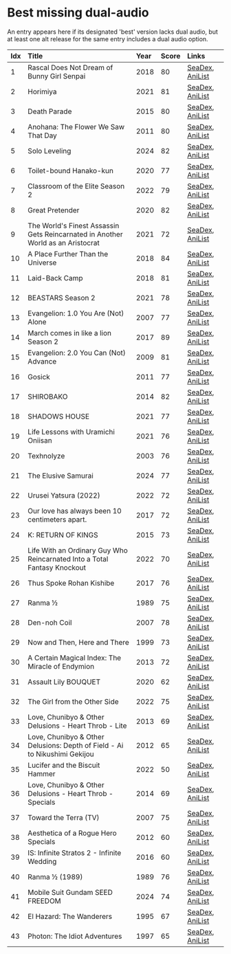 # Best missing dual-audio

An entry appears here if its designated 'best' version lacks dual audio, but at least one alt release for the same entry includes a dual audio option.


| Idx | Title                                                                           | Year | Score | Links                                                                              |
| :---| :-------------------------------------------------------------------------------| :----| :-----| :----------------------------------------------------------------------------------|
| 1   | Rascal Does Not Dream of Bunny Girl Senpai                                      | 2018 | 80    | [SeaDex](https://releases.moe/101291/), [AniList](https://anilist.co/anime/101291) |
| 2   | Horimiya                                                                        | 2021 | 81    | [SeaDex](https://releases.moe/124080/), [AniList](https://anilist.co/anime/124080) |
| 3   | Death Parade                                                                    | 2015 | 80    | [SeaDex](https://releases.moe/20931/), [AniList](https://anilist.co/anime/20931)   |
| 4   | Anohana: The Flower We Saw That Day                                             | 2011 | 80    | [SeaDex](https://releases.moe/9989/), [AniList](https://anilist.co/anime/9989)     |
| 5   | Solo Leveling                                                                   | 2024 | 82    | [SeaDex](https://releases.moe/151807/), [AniList](https://anilist.co/anime/151807) |
| 6   | Toilet-bound Hanako-kun                                                         | 2020 | 77    | [SeaDex](https://releases.moe/108463/), [AniList](https://anilist.co/anime/108463) |
| 7   | Classroom of the Elite Season 2                                                 | 2022 | 79    | [SeaDex](https://releases.moe/145545/), [AniList](https://anilist.co/anime/145545) |
| 8   | Great Pretender                                                                 | 2020 | 82    | [SeaDex](https://releases.moe/110349/), [AniList](https://anilist.co/anime/110349) |
| 9   | The World's Finest Assassin Gets Reincarnated in Another World as an Aristocrat | 2021 | 72    | [SeaDex](https://releases.moe/129898/), [AniList](https://anilist.co/anime/129898) |
| 10  | A Place Further Than the Universe                                               | 2018 | 84    | [SeaDex](https://releases.moe/99426/), [AniList](https://anilist.co/anime/99426)   |
| 11  | Laid-Back Camp                                                                  | 2018 | 81    | [SeaDex](https://releases.moe/98444/), [AniList](https://anilist.co/anime/98444)   |
| 12  | BEASTARS Season 2                                                               | 2021 | 78    | [SeaDex](https://releases.moe/114194/), [AniList](https://anilist.co/anime/114194) |
| 13  | Evangelion: 1.0 You Are (Not) Alone                                             | 2007 | 77    | [SeaDex](https://releases.moe/2759/), [AniList](https://anilist.co/anime/2759)     |
| 14  | March comes in like a lion Season 2                                             | 2017 | 89    | [SeaDex](https://releases.moe/98478/), [AniList](https://anilist.co/anime/98478)   |
| 15  | Evangelion: 2.0 You Can (Not) Advance                                           | 2009 | 81    | [SeaDex](https://releases.moe/3784/), [AniList](https://anilist.co/anime/3784)     |
| 16  | Gosick                                                                          | 2011 | 77    | [SeaDex](https://releases.moe/8425/), [AniList](https://anilist.co/anime/8425)     |
| 17  | SHIROBAKO                                                                       | 2014 | 82    | [SeaDex](https://releases.moe/20812/), [AniList](https://anilist.co/anime/20812)   |
| 18  | SHADOWS HOUSE                                                                   | 2021 | 77    | [SeaDex](https://releases.moe/125038/), [AniList](https://anilist.co/anime/125038) |
| 19  | Life Lessons with Uramichi Oniisan                                              | 2021 | 76    | [SeaDex](https://releases.moe/112802/), [AniList](https://anilist.co/anime/112802) |
| 20  | Texhnolyze                                                                      | 2003 | 76    | [SeaDex](https://releases.moe/26/), [AniList](https://anilist.co/anime/26)         |
| 21  | The Elusive Samurai                                                             | 2024 | 77    | [SeaDex](https://releases.moe/162896/), [AniList](https://anilist.co/anime/162896) |
| 22  | Urusei Yatsura (2022)                                                           | 2022 | 72    | [SeaDex](https://releases.moe/143277/), [AniList](https://anilist.co/anime/143277) |
| 23  | Our love has always been 10 centimeters apart.                                  | 2017 | 72    | [SeaDex](https://releases.moe/98977/), [AniList](https://anilist.co/anime/98977)   |
| 24  | K: RETURN OF KINGS                                                              | 2015 | 73    | [SeaDex](https://releases.moe/20913/), [AniList](https://anilist.co/anime/20913)   |
| 25  | Life With an Ordinary Guy Who Reincarnated Into a Total Fantasy Knockout        | 2022 | 70    | [SeaDex](https://releases.moe/134252/), [AniList](https://anilist.co/anime/134252) |
| 26  | Thus Spoke Rohan Kishibe                                                        | 2017 | 76    | [SeaDex](https://releases.moe/21778/), [AniList](https://anilist.co/anime/21778)   |
| 27  | Ranma ½                                                                         | 1989 | 75    | [SeaDex](https://releases.moe/210/), [AniList](https://anilist.co/anime/210)       |
| 28  | Den-noh Coil                                                                    | 2007 | 78    | [SeaDex](https://releases.moe/2164/), [AniList](https://anilist.co/anime/2164)     |
| 29  | Now and Then, Here and There                                                    | 1999 | 73    | [SeaDex](https://releases.moe/160/), [AniList](https://anilist.co/anime/160)       |
| 30  | A Certain Magical Index: The Miracle of Endymion                                | 2013 | 72    | [SeaDex](https://releases.moe/11743/), [AniList](https://anilist.co/anime/11743)   |
| 31  | Assault Lily BOUQUET                                                            | 2020 | 62    | [SeaDex](https://releases.moe/112479/), [AniList](https://anilist.co/anime/112479) |
| 32  | The Girl from the Other Side                                                    | 2022 | 75    | [SeaDex](https://releases.moe/130550/), [AniList](https://anilist.co/anime/130550) |
| 33  | Love, Chunibyo & Other Delusions - Heart Throb - Lite                           | 2013 | 69    | [SeaDex](https://releases.moe/20582/), [AniList](https://anilist.co/anime/20582)   |
| 34  | Love, Chunibyo & Other Delusions: Depth of Field - Ai to Nikushimi Gekijou      | 2012 | 65    | [SeaDex](https://releases.moe/15879/), [AniList](https://anilist.co/anime/15879)   |
| 35  | Lucifer and the Biscuit Hammer                                                  | 2022 | 50    | [SeaDex](https://releases.moe/144323/), [AniList](https://anilist.co/anime/144323) |
| 36  | Love, Chunibyo & Other Delusions - Heart Throb - Specials                       | 2014 | 69    | [SeaDex](https://releases.moe/20777/), [AniList](https://anilist.co/anime/20777)   |
| 37  | Toward the Terra (TV)                                                           | 2007 | 75    | [SeaDex](https://releases.moe/2158/), [AniList](https://anilist.co/anime/2158)     |
| 38  | Aesthetica of a Rogue Hero Specials                                             | 2012 | 60    | [SeaDex](https://releases.moe/15729/), [AniList](https://anilist.co/anime/15729)   |
| 39  | IS: Infinite Stratos 2 - Infinite Wedding                                       | 2016 | 60    | [SeaDex](https://releases.moe/98860/), [AniList](https://anilist.co/anime/98860)   |
| 40  | Ranma ½ (1989)                                                                  | 1989 | 76    | [SeaDex](https://releases.moe/149939/), [AniList](https://anilist.co/anime/149939) |
| 41  | Mobile Suit Gundam SEED FREEDOM                                                 | 2024 | 74    | [SeaDex](https://releases.moe/134761/), [AniList](https://anilist.co/anime/134761) |
| 42  | El Hazard: The Wanderers                                                        | 1995 | 67    | [SeaDex](https://releases.moe/116/), [AniList](https://anilist.co/anime/116)       |
| 43  | Photon: The Idiot Adventures                                                    | 1997 | 65    | [SeaDex](https://releases.moe/1944/), [AniList](https://anilist.co/anime/1944)     |